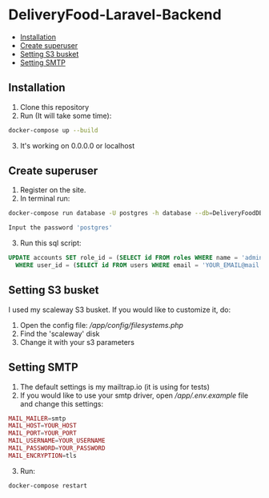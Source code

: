 # DeliveryFood-Laravel-Backend

* [Installation](#installation)
* [Create superuser](#createSuperuser)
* [Setting S3 busket](#s3Setting)
* [Setting SMTP](#smtpSetting)

## Installation<a name="installation"></a>
1. Clone this repository
2. Run (It will take some time): 
```bash
docker-compose up --build
```
3. It's working on 0.0.0.0 or localhost


## Create superuser<a name="createSuperuser"></a>
1. Register on the site. 
2. In terminal run: 
```bash
docker-compose run database -U postgres -h database --db=DeliveryFoodDB

Input the password 'postgres'
```
3. Run this sql script:
```sql
UPDATE accounts SET role_id = (SELECT id FROM roles WHERE name = 'admin') 
  WHERE user_id = (SELECT id FROM users WHERE email = 'YOUR_EMAIL@mail.ru');
```

## Setting S3 busket<a name="s3Setting"></a>
I used my scaleway S3 busket. If you would like to customize it, do: 
1. Open the config file: */app/config/filesystems.php*
2. Find the 'scaleway' disk
3. Change it with your s3 parameters

## Setting SMTP<a name="smtpSetting"></a>
1. The default settings is my mailtrap.io (it is using for tests)
2. If you would like to use your smtp driver, open */app/.env.example* file and change this settings: 
```php
MAIL_MAILER=smtp
MAIL_HOST=YOUR_HOST
MAIL_PORT=YOUR_PORT
MAIL_USERNAME=YOUR_USERNAME
MAIL_PASSWORD=YOUR_PASSWORD
MAIL_ENCRYPTION=tls
```
3. Run: 
```bash
docker-compose restart
```


